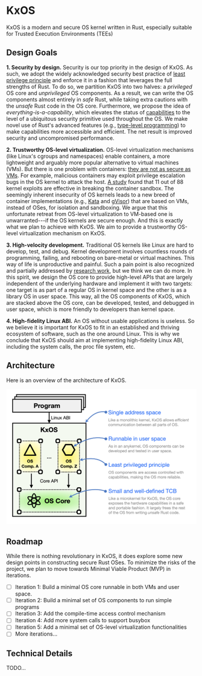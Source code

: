 # KxOS

KxOS is a modern and secure OS kernel written in Rust, especially suitable for Trusted Execution Environments (TEEs)

## Design Goals

**1. Security by design.** Security is our top priority in the design of KxOS. As such, we adopt the widely acknowledged security best practice of [least privilege principle]() and enforce it in a fashion that leverages the full strengths of Rust. To do so, we partition KxOS into two halves: a _privileged_ OS core and _unprivileged_ OS components. As a result, we can write the OS components almost entirely in _safe_ Rust, while taking extra cautions with the _unsafe_ Rust code in the OS core. Furthermore, we propose the idea of _everything-is-a-capability_, which elevates the status of [capabilities]() to the level of a ubiquitous security primitive used throughout the OS. We make novel use of Rust's advanced features (e.g., [type-level programming]()) to make capabilities more accessible and efficient. The net result is improved security and uncompromised performance.

**2. Trustworthy OS-level virtualization.** OS-level virtualization mechanisms (like Linux's cgroups and namespaces) enable containers, a more lightweight and arguably more popular alternative to virtual machines (VMs). But there is one problem with containers: [they are not as secure as VMs](). For example, malicious containers may exploit privilege escalation bugs in the OS kernel to attack the host. [A study](https://dl.acm.org/doi/10.1145/3274694.3274720) found that 11 out of 88 kernel exploits are effective in breaking the container sandbox. The seemingly inherent insecurity of OS kernels leads to a new breed of container implementations (e.g., [Kata]() and [gVisor]()) that are based on VMs, instead of OSes, for isolation and sandboxing. We argue that this unfortunate retreat from OS-level virtualization to VM-based one is unwarranted---if the OS kernels are secure enough. And this is exactly what we plan to achieve with KxOS. We aim to provide a trustworthy OS-level virtualization mechanism on KxOS.

**3. High-velocity development.** Traditional OS kernels like Linux are hard to develop, test, and debug. Kernel development involves countless rounds of programming, failing, and rebooting on bare-metal or virtual machines. This way of life is unproductive and painful. Such a pain point is also recognized and partially addressed by [research work](https://www.usenix.org/conference/fast21/presentation/miller), but we think we can do more. In this spirit, we design the OS core to provide high-level APIs that are largely independent of the underlying hardware and implement it with two targets: one target is as part of a regular OS in kernel space and the other is as a library OS in user space. This way, all the OS components of KxOS, which are stacked above the OS core, can be developed, tested, and debugged in user space, which is more friendly to developers than kernel space.

**4. High-fidelity Linux ABI.** An OS without usable applications is useless. So we believe it is important for KxOS to fit in an established and thriving ecosystem of software, such as the one around Linux. This is why we conclude that KxOS should aim at implementing high-fidelity Linux ABI, including the system calls, the proc file system, etc. 

## Architecture

Here is an overview of the architecture of KxOS.

![architecture overview](docs/figures/arch_overview.png)

## Roadmap

While there is nothing revolutionary in KxOS, it does explore some new design points in constructing secure Rust OSes. To minimize the risks of the project, we plan to move towards Minimal Viable Product (MVP) in iterations.

- [ ] Iteration 1: Build a minimal OS core runnable in both VMs and user space.
- [ ] Iteration 2: Build a minimal set of OS components to run simple programs
- [ ] Iteration 3: Add the compile-time access control mechanism
- [ ] Iteration 4: Add more system calls to support busybox
- [ ] Iteration 5: Add a minimal set of OS-level virtualization functionalities
- [ ] More iterations...

## Technical Details

TODO...